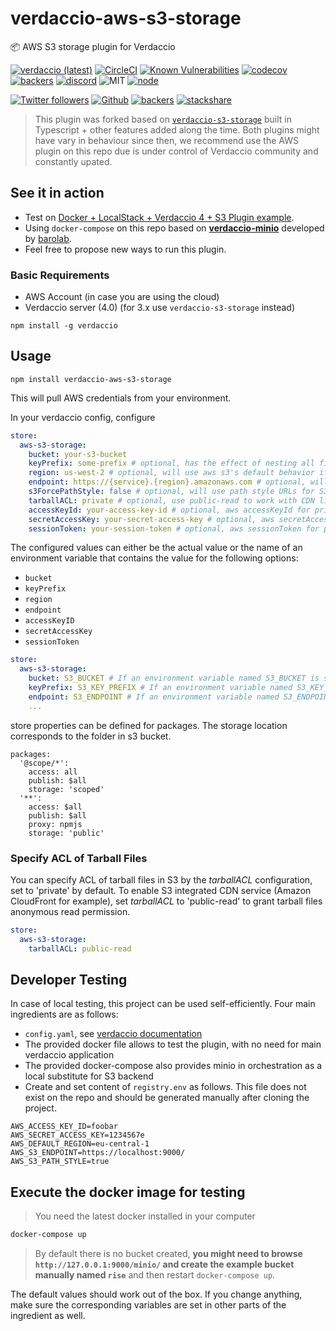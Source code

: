 # verdaccio-aws-s3-storage

📦 AWS S3 storage plugin for Verdaccio

[![verdaccio (latest)](https://img.shields.io/npm/v/verdaccio-aws-s3-storage/latest.svg)](https://www.npmjs.com/package/verdaccio-aws-s3-storage)
[![CircleCI](https://circleci.com/gh/verdaccio/verdaccio-aws-s3-storage/tree/master.svg?style=svg)](https://circleci.com/gh/verdaccio/verdaccio-aws-s3-storage/tree/master)
[![Known Vulnerabilities](https://snyk.io/test/github/verdaccio/verdaccio-aws-s3-storage/badge.svg?targetFile=package.json)](https://snyk.io/test/github/verdaccio/verdaccio-aws-s3-storage?targetFile=package.json)
[![codecov](https://codecov.io/gh/verdaccio/verdaccio-aws-s3-storage/branch/master/graph/badge.svg)](https://codecov.io/gh/verdaccio/verdaccio-aws-s3-storage)
[![backers](https://opencollective.com/verdaccio/tiers/backer/badge.svg?label=Backer&color=brightgreen)](https://opencollective.com/verdaccio)
[![discord](https://img.shields.io/discord/388674437219745793.svg)](http://chat.verdaccio.org/)
![MIT](https://img.shields.io/github/license/mashape/apistatus.svg)
[![node](https://img.shields.io/node/v/verdaccio-aws-s3-storage/latest.svg)](https://www.npmjs.com/package/verdaccio-aws-s3-storage)

[![Twitter followers](https://img.shields.io/twitter/follow/verdaccio_npm.svg?style=social&label=Follow)](https://twitter.com/verdaccio_npm)
[![Github](https://img.shields.io/github/stars/verdaccio/verdaccio.svg?style=social&label=Stars)](https://github.com/verdaccio/verdaccio/stargazers)
[![backers](https://opencollective.com/verdaccio/tiers/backer/badge.svg?label=Backer&color=brightgreen)](https://opencollective.com/verdaccio)
[![stackshare](https://img.shields.io/badge/Follow%20on-StackShare-blue.svg?logo=stackshare&style=flat)](https://stackshare.io/verdaccio)

> This plugin was forked based on [`verdaccio-s3-storage`](https://github.com/Remitly/verdaccio-s3-storage) built in Typescript + other features added along
> the time. Both plugins might have vary in behaviour since then, we recommend use the AWS plugin on this repo due
> is under control of Verdaccio community and constantly upated.

## See it in action

- Test on [Docker + LocalStack + Verdaccio 4 + S3 Plugin example](https://github.com/verdaccio/docker-examples/tree/master/amazon-s3-docker-example).
- Using `docker-compose` on this repo based on [**verdaccio-minio**](https://github.com/barolab/verdaccio-minio) developed by [barolab](https://github.com/barolab).
- Feel free to propose new ways to run this plugin.

### Basic Requirements

- AWS Account (in case you are using the cloud)
- Verdaccio server (4.0) (for 3.x use `verdaccio-s3-storage` instead)

```
npm install -g verdaccio
```

## Usage

```
npm install verdaccio-aws-s3-storage
```

This will pull AWS credentials from your environment.

In your verdaccio config, configure

```yaml
store:
  aws-s3-storage:
    bucket: your-s3-bucket
    keyPrefix: some-prefix # optional, has the effect of nesting all files in a subdirectory
    region: us-west-2 # optional, will use aws s3's default behavior if not specified
    endpoint: https://{service}.{region}.amazonaws.com # optional, will use aws s3's default behavior if not specified
    s3ForcePathStyle: false # optional, will use path style URLs for S3 objects
    tarballACL: private # optional, use public-read to work with CDN like Amazon CloudFront
    accessKeyId: your-access-key-id # optional, aws accessKeyId for private S3 bucket
    secretAccessKey: your-secret-access-key # optional, aws secretAccessKey for private S3 bucket
    sessionToken: your-session-token # optional, aws sessionToken for private S3 bucket
```

The configured values can either be the actual value or the name of an environment variable that contains the value for the following options:

- `bucket`
- `keyPrefix`
- `region`
- `endpoint`
- `accessKeyID`
- `secretAccessKey`
- `sessionToken`

```yaml
store:
  aws-s3-storage:
    bucket: S3_BUCKET # If an environment variable named S3_BUCKET is set, it will use that value. Otherwise assumes the bucket is named 'S3_BUCKET'
    keyPrefix: S3_KEY_PREFIX # If an environment variable named S3_KEY_PREFIX is set, it will use that value. Otherwise assumes the bucket is named 'S3_KEY_PREFIX'
    endpoint: S3_ENDPOINT # If an environment variable named S3_ENDPOINT is set, it will use that value. Otherwise assumes the bucket is named 'S3_ENDPOINT'
    ...
```

store properties can be defined for packages. The storage location corresponds to the folder in s3 bucket.

```
packages:
  '@scope/*':
    access: all
    publish: $all
    storage: 'scoped'
  '**':
    access: $all
    publish: $all
    proxy: npmjs
    storage: 'public'
```

### Specify ACL of Tarball Files

You can specify ACL of tarball files in S3 by the _tarballACL_ configuration, set to 'private' by default. To enable S3 integrated CDN service (Amazon CloudFront for example), set _tarballACL_ to 'public-read' to grant tarball files anonymous read permission.

```yaml
store:
  aws-s3-storage:
    tarballACL: public-read
```

## Developer Testing

In case of local testing, this project can be used self-efficiently. Four main ingredients are as follows:

- `config.yaml`, see [verdaccio documentation](https://verdaccio.org/docs/en/configuration.html)
- The provided docker file allows to test the plugin, with no need for main verdaccio application
- The provided docker-compose also provides minio in orchestration as a local substitute for S3 backend
- Create and set content of `registry.env` as follows. This file does not exist on the repo and should be generated manually after cloning the project.

```
AWS_ACCESS_KEY_ID=foobar
AWS_SECRET_ACCESS_KEY=1234567e
AWS_DEFAULT_REGION=eu-central-1
AWS_S3_ENDPOINT=https://localhost:9000/
AWS_S3_PATH_STYLE=true
```

## Execute the docker image for testing

> You need the latest docker installed in your computer

```bash
docker-compose up
```

> By default there is no bucket created, **you might need to browse `http://127.0.0.1:9000/minio/` and create
> the example bucket manually named `rise`** and then restart `docker-compose up`.

The default values should work out of the box. If you change anything, make sure the corresponding variables are set in
other parts of the ingredient as well.
